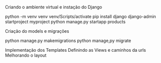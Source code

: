 Criando o ambiente virtual e instação do Django

python -m venv venv
venv/Scripts/activate
pip install django 
django-admin startproject myproject
python manage.py startapp products

Criação do models e migrações

python manage.py makemigrations 
python manage,py migrate

Implementação dos Templates 
Definindo as Views e caminhos da urls
Melhorando o layout 


